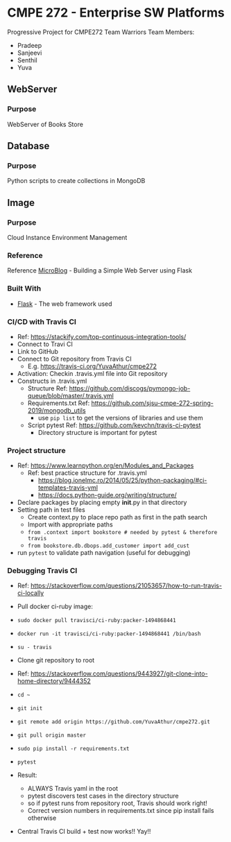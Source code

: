 # CMPE 272 - Enterprise SW Platforms
Progressive Project for CMPE272 
Team Warriors 
Team Members:
* Pradeep 
* Sanjeevi
* Senthil
* Yuva

## WebServer
### Purpose 
WebServer of Books Store

## Database
### Purpose
Python scripts to create collections in MongoDB

## Image
### Purpose
Cloud Instance Environment Management

### Reference
Reference [MicroBlog](https://blog.miguelgrinberg.com/post/the-flask-mega-tutorial-part-i-hello-world) - Building a Simple Web Server using Flask

### Built With
* [Flask](https://www.palletsprojects.com/) - The web framework used

### CI/CD with Travis CI
* Ref: https://stackify.com/top-continuous-integration-tools/ 
* Connect to Travi CI 
* Link to GitHub
* Connect to Git repository from Travis CI
    * E.g. https://travis-ci.org/YuvaAthur/cmpe272
* Activation: Checkin .travis.yml file into Git repository
* Constructs in .travis.yml
    * Structure Ref: https://github.com/discogs/pymongo-job-queue/blob/master/.travis.yml
    * Requirements.txt Ref: https://github.com/sjsu-cmpe-272-spring-2019/mongodb_utils 
        * use `pip list` to get the versions of libraries and use them
    * Script pytest Ref: https://github.com/kevchn/travis-ci-pytest 
        * Directory structure is important for pytest

### Project structure 
* Ref: https://www.learnpython.org/en/Modules_and_Packages 
    * Ref: best practice structure for .travis.yml
        * https://blog.ionelmc.ro/2014/05/25/python-packaging/#ci-templates-travis-yml
        * https://docs.python-guide.org/writing/structure/
* Declare packages by placing empty __init__.py in that directory
* Setting path in test files
    * Create context.py to place repo path as first in the path search
    * Import with appropriate paths
    * `from .context import bookstore # needed by pytest & therefore travis`
    * `from bookstore.db.dbops.add_customer import add_cust`
* run `pytest` to validate path navigation (useful for debugging)

### Debugging Travis CI
* Ref: https://stackoverflow.com/questions/21053657/how-to-run-travis-ci-locally
* Pull docker ci-ruby image: 
* `sudo docker pull travisci/ci-ruby:packer-1494868441`
* `docker run -it travisci/ci-ruby:packer-1494868441 /bin/bash`
* `su - travis`
* Clone git repository to root
* Ref: https://stackoverflow.com/questions/9443927/git-clone-into-home-directory/9444352
* `cd ~`
* `git init`
* `git remote add origin https://github.com/YuvaAthur/cmpe272.git`
* `git pull origin master`
* `sudo pip install -r requirements.txt`
* `pytest`
* Result: 
    * ALWAYS Travis yaml in the root
    *   pytest discovers test cases in the directory structure
    *   so if pytest runs from repository root, Travis should work right!
    * Correct version numbers in requirements.txt since pip install fails otherwise

* Central Travis CI build + test now works!! Yay!!

 


